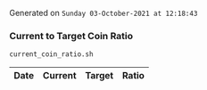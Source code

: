 Generated on `Sunday 03-October-2021 at 12:18:43`

### Current to Target Coin Ratio
`current_coin_ratio.sh`

Date|Current|Target|Ratio
---|---|---|---
